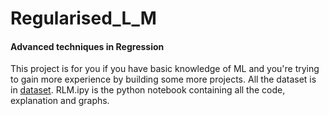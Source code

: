 # Regularised_L_M
#### Advanced techniques in Regression
This project is for you if you have basic knowledge of ML and you're trying to gain more experience by building some more projects.
All the dataset is in [dataset](./dataSet).
RLM.ipy is the python notebook containing all the code, explanation and graphs.
